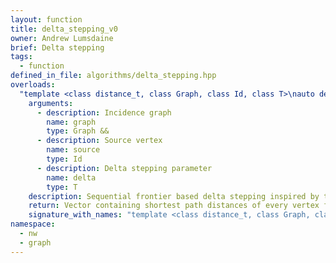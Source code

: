 ```yaml
---
layout: function
title: delta_stepping_v0
owner: Andrew Lumsdaine
brief: Delta stepping
tags:
  - function
defined_in_file: algorithms/delta_stepping.hpp
overloads:
  "template <class distance_t, class Graph, class Id, class T>\nauto delta_stepping_v0(Graph &&, Id, T)":
    arguments:
      - description: Incidence graph
        name: graph
        type: Graph &&
      - description: Source vertex
        name: source
        type: Id
      - description: Delta stepping parameter
        name: delta
        type: T
    description: Sequential frontier based delta stepping inspired by the implementation in the GAP benchmark suite.
    return: Vector containing shortest path distances of every vertex from source
    signature_with_names: "template <class distance_t, class Graph, class Id, class T>\nauto delta_stepping_v0(Graph && graph, Id source, T delta)"
namespace:
  - nw
  - graph
---
```

